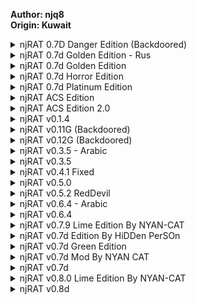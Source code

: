 <b>Author: njq8</b><br>
<b>Origin: Kuwait</b><br>

<details>
  <summary>njRAT 0.7D Danger Edition (Backdoored)</summary>
  <br>
  Stub backdoor C2: hakim32.ddns(.)net<br>
  <br>
  <img src="https://github.com/user-attachments/assets/6e158c6b-a9ac-490f-899d-6f6b5babfa49" alt="1" />
</details>

<details>
  <summary>njRAT 0.7d Golden Edition - Rus</summary>
  <img src="https://github.com/user-attachments/assets/7c38a52e-2a65-4e08-b17c-1cf43684acdf" alt="1" />
</details>

<details>
  <summary>njRAT 0.7d Golden Edition</summary>
  <img src="https://github.com/user-attachments/assets/232071bc-d765-4967-a74e-8e56430406d5" alt="1" />
</details>

<details>
  <summary>njRAT 0.7d Horror Edition</summary>
  <img src="https://github.com/user-attachments/assets/bbd98ba8-da94-41f7-9f9d-219a25cf3b3c" alt="1" />
</details>

<details>
  <summary>njRAT 0.7d Platinum Edition</summary>
  <img src="https://github.com/user-attachments/assets/b23d652b-0945-4a15-bdd4-54804ee7e64c" alt="1" />
</details>

<details>
  <summary>njRAT ACS Edition</summary>
  <img src="https://github.com/user-attachments/assets/c4e94a74-bbe7-43c0-855b-31904f1c6181" alt="1" />
</details>

<details>
  <summary>njRAT ACS Edition 2.0</summary>
  <img src="https://github.com/user-attachments/assets/75248ab4-068f-4573-8c08-a1a92bfbdb0c" alt="1" />
</details>

<details>
  <summary>njRAT v0.1.4</summary>
  <img src="https://github.com/user-attachments/assets/382218ca-591d-44ea-a06d-bf1bbb7e8edd" alt="1" />
</details>

<details>
  <summary>njRAT v0.11G (Backdoored)</summary>
  <br>
  Stub backdoored upon non-local C2 connection.<br>
  <br>
  <img src="https://github.com/user-attachments/assets/7b367fb1-6f69-44cb-b2d7-495ec1f23171" alt="1" />
</details>

<details>
  <summary>njRAT v0.12G (Backdoored)</summary>
  <br>
  Stub backdoored upon non-local C2 connection.<br>
  <br>
  <img src="https://github.com/user-attachments/assets/e563d273-04b2-45f7-865f-6603689fdfee" alt="1" />
</details>

<details>
  <summary>njRAT v0.3.5 - Arabic</summary>
  <img src="https://github.com/user-attachments/assets/1ff493b7-6dc9-49fa-a2c6-68f6671f125c" alt="1" />
</details>

<details>
  <summary>njRAT v0.3.5</summary>
  <img src="https://github.com/user-attachments/assets/8a0c6c01-82f0-45e3-b473-2289ed70540e" alt="1" />
</details>

<details>
  <summary>njRAT v0.4.1 Fixed</summary>
  <img src="https://github.com/user-attachments/assets/d157aaae-8b67-4370-b5ef-69f375d54d40" alt="1" />
</details>

<details>
  <summary>njRAT v0.5.0</summary>
  <img src="https://github.com/user-attachments/assets/18b570f6-ce13-41b5-9ca3-64f3ebb104ef" alt="1" />
</details>

<details>
  <summary>njRAT v0.5.2 RedDevil</summary>
  <img src="https://github.com/user-attachments/assets/c8fef31c-1cd3-4885-ad5a-1fe32c523841" alt="1" />
</details>

<details>
  <summary>njRAT v0.6.4 - Arabic</summary>
  <img src="https://github.com/user-attachments/assets/a8d46b71-9d8d-488c-8717-8af62aa0c207" alt="1" />
</details>

<details>
  <summary>njRAT v0.6.4</summary>
  <img src="https://github.com/user-attachments/assets/e075bfc2-e57c-4e66-a032-0ac8405ac635" alt="1" />
</details>

<details>
  <summary>njRAT v0.7.9 Lime Edition By NYAN-CAT</summary>
  <img src="https://github.com/user-attachments/assets/f3786ca4-7f5f-4ba3-8a5c-837d9184bb3e" alt="1" />
</details>

<details>
  <summary>njRAT v0.7d Edition By HiDDen PerSOn</summary>
  <img src="https://github.com/user-attachments/assets/c8a1b7b5-5959-4671-9463-4cdab4779183" alt="1" />
</details>

<details>
  <summary>njRAT v0.7d Green Edition</summary>
  <img src="https://github.com/user-attachments/assets/cb0cd47c-fd48-4cd5-8f79-3c1ceb1b0df5" alt="1" />
</details>

<details>
  <summary>njRAT v0.7d Mod By NYAN CAT</summary>
  <img src="https://github.com/user-attachments/assets/a45308dd-5f79-4921-9efe-dab8b3d2b6e9" alt="1" />
</details>

<details>
  <summary>njRAT v0.7d</summary>
  <img src="https://github.com/user-attachments/assets/bb783a99-1ccd-4f34-96d1-62f076a4c0fb" alt="1" />
</details>

<details>
  <summary>njRAT v0.8.0 Lime Edition By NYAN-CAT</summary>
  <img src="https://github.com/user-attachments/assets/3b009756-061a-4aaa-ab66-f35bbde853b9" alt="1" />
</details>

<details>
  <summary>njRAT v0.8d</summary>
  <img src="https://github.com/user-attachments/assets/d07e6de9-9ed9-48e7-81a4-21a7811e486e" alt="1" />
</details>
